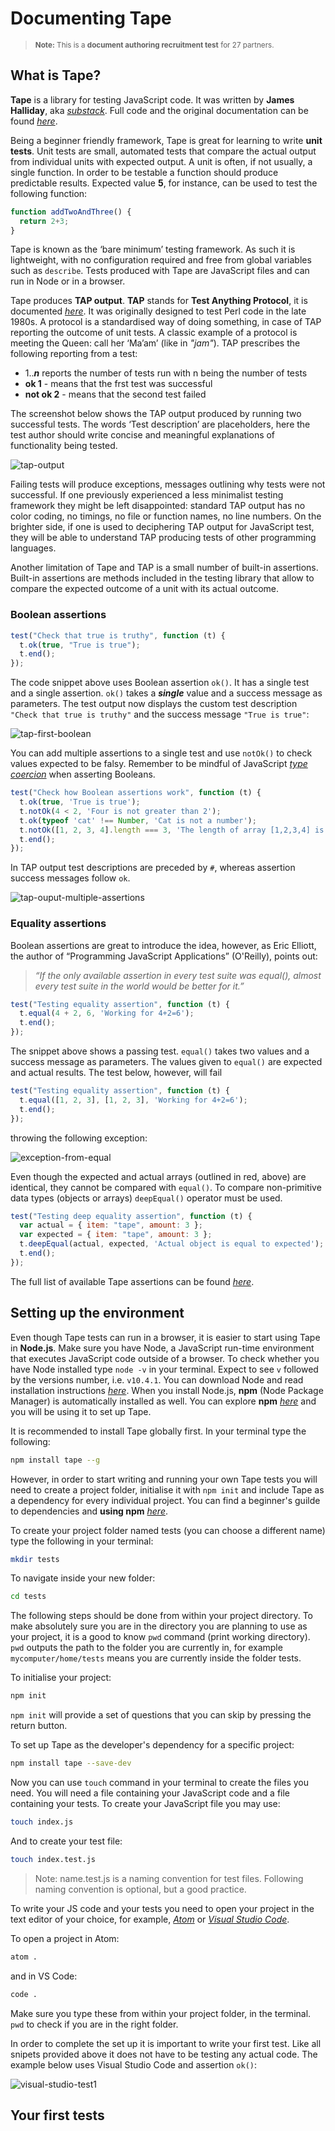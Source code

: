 # Documenting Tape
><small> **Note:** This is a **document authoring recruitment test** for 27 partners.</small>
## What is Tape?

**Tape** is a library for testing JavaScript code. It was written by **James Halliday**, aka [*substack*](https://substack.net/). Full code and the original documentation can be found [*here*](https://github.com/substack/tape).

Being a beginner friendly framework, Tape is great for learning to write **unit tests**. Unit tests are small, automated tests that compare the actual output from individual units with expected output. A unit is often, if not usually, a single function. In order to be testable a function should produce predictable results. Expected value **5**, for instance, can be used to test the following function:
```js
function addTwoAndThree() {
  return 2+3;
}
```
Tape is known as the ‘bare minimum’ testing framework. As such it is lightweight, with no configuration required and free from global variables such as `describe`. Tests produced with Tape are JavaScript files and can run in Node or in a browser.

Tape produces **TAP output**. **TAP** stands for **Test Anything Protocol**, it is documented [*here*](https://testanything.org/). It was originally designed to test Perl code in the late 1980s. A protocol is a standardised way of doing something, in case of TAP reporting the outcome of unit tests. A classic example of a protocol is meeting the Queen: call her ‘Ma’am’ (like in *"jam"*). TAP prescribes the following reporting from a test:

+ 1..***n*** reports the number of tests run with n being the number of tests
+ **ok 1** <message> - means that the frst test was successful
+ **not ok 2**  <message> - means that the second test failed

The screenshot below shows the TAP output produced by running two successful tests. The words ‘Test description’ are placeholders, here the test author should write concise and meaningful explanations of functionality being tested.

![tap-output](https://user-images.githubusercontent.com/18426161/46638963-61ea2f00-cb5b-11e8-9d5c-383f92c53b22.png)

Failing tests will produce exceptions, messages outlining why tests were not successful. If one previously experienced a less minimalist testing framework they might be left disappointed: standard TAP output has no color coding, no timings, no file or function names, no line numbers. On the brighter side, if one is used to deciphering TAP output for JavaScript test, they will be able to understand TAP producing tests of other programming languages.

Another limitation of Tape and TAP is a small number of built-in assertions. Built-in assertions are methods included in the testing library that allow to compare the expected outcome of a unit with its actual outcome.

### Boolean assertions

```js
test("Check that true is truthy", function (t) {
  t.ok(true, "True is true");
  t.end();
});
```
The code snippet above uses Boolean assertion `ok()`. It has a single test and a single assertion. `ok()` takes a ***single*** value and a success message as parameters. The test output now displays the custom test description `"Check that true is truthy"` and the success message `"True is true"`:

![tap-first-boolean](https://user-images.githubusercontent.com/18426161/46670202-7107c600-cbc9-11e8-83ef-02d5c32eae44.png)

You can add multiple assertions to a single test and use `notOk()` to check values expected to be falsy. Remember to be mindful of JavaScript [*type coercion*](https://medium.freecodecamp.org/js-type-coercion-explained-27ba3d9a2839) when asserting Booleans.

```js
test("Check how Boolean assertions work", function (t) {
  t.ok(true, 'True is true');
  t.notOk(4 < 2, 'Four is not greater than 2');
  t.ok(typeof 'cat' !== Number, 'Cat is not a number');
  t.notOk([1, 2, 3, 4].length === 3, 'The length of array [1,2,3,4] is not 3');
  t.end();
});
```

In TAP output test descriptions are preceded by `#`, whereas assertion success messages follow `ok`.

![tap-ouput-multiple-assertions](https://user-images.githubusercontent.com/18426161/46672458-65b79900-cbcf-11e8-951a-23464a673e2a.png)

### Equality assertions

Boolean assertions are great to introduce the idea, however, as Eric Elliott, the author of “Programming JavaScript Applications” (O'Reilly), points out:

> *“If the only available assertion in every test suite was equal(), almost every test suite in the world would be better for it.”*

```js
test("Testing equality assertion", function (t) {
  t.equal(4 + 2, 6, 'Working for 4+2=6');
  t.end();
});
```

The snippet above shows a passing test. `equal()` takes two values and a success message as parameters. The values given to `equal()` are expected and actual results. The test below, however, will fail

```js
test("Testing equality assertion", function (t) {
  t.equal([1, 2, 3], [1, 2, 3], 'Working for 4+2=6');
  t.end();
});
```
throwing the following exception:

![exception-from-equal](https://user-images.githubusercontent.com/18426161/46675291-00b37180-cbd6-11e8-9217-60ec37153fb0.png)

Even though the expected and actual arrays (outlined in red, above) are identical, they cannot be compared with `equal()`. To compare non-primitive data types (objects or arrays) `deepEqual()` operator must be used.

```js
test("Testing deep equality assertion", function (t) {
  var actual = { item: "tape", amount: 3 };
  var expected = { item: "tape", amount: 3 };
  t.deepEqual(actual, expected, 'Actual object is equal to expected');
  t.end();
});
```
The full list of available Tape assertions can be found [*here*](https://github.com/substack/tape).

## Setting up the environment

Even though Tape tests can run in a browser, it is easier to start using Tape in **Node.js**. Make sure you have Node, a JavaScript run-time environment that executes JavaScript code outside of a browser. To check whether you have Node installed type `node -v` in your terminal. Expect to see `v` followed by the versions number, i.e. `v10.4.1`. You can download Node and read installation instructions [*here*](https://nodejs.org/en/download/). When you install Node.js, **npm** (Node Package Manager) is automatically installed as well. You can explore **npm** [*here*](https://docs.npmjs.com/) and you will be using it to set up Tape.

It is recommended to install Tape globally first. In your terminal type the following:

```sh
npm install tape --g
```
However, in order to start writing and running your own Tape tests you will need to create a project folder, initialise it with `npm init` and include Tape as a dependency for every individual project. You can find a beginner's guilde to dependencies and **using npm** [*here*](https://nodesource.com/blog/an-absolute-beginners-guide-to-using-npm/).

To create your project folder named tests (you can choose a different name) type the following in your terminal:

```sh
mkdir tests
```
To navigate inside your new folder:

```sh
cd tests
```
The following steps should be done from within your project directory. To make absolutely sure you are in the directory you are planning to use as your project, it is a good to know `pwd` command (print working directory). `pwd` outputs the path to the folder you are currently in, for example `mycomputer/home/tests` means you are currently inside the folder tests.

To initialise your project:

```sh
npm init
```
`npm init` will provide a set of questions that you can skip by pressing the return button. 

To set up Tape as the developer's dependency for a specific project:

```sh
npm install tape --save-dev
```
Now you can use `touch` command in your terminal to create the files you need. You will need a file containing your JavaScript code and a file containing your tests. To create your JavaScript file you may use:

```sh
touch index.js
```
And to create your test file:

```sh
touch index.test.js
```
> Note: name.test.js is a naming convention for test files. Following naming convention is optional, but a good practice.

To write your JS code and your tests you need to open your project in the text editor of your choice, for example,  [*Atom*](https://atom.io/) or [*Visual Studio Code*](https://code.visualstudio.com/). 

To open a project in Atom: 

```sh
atom .
``` 

and in VS Code:

```sh
code .
```

Make sure you type these from within your project folder, in the terminal. `pwd` to check if you are in the right folder.

In order to complete the set up it is important to write your first test. Like all snipets provided above it does not have to be testing any actual code. The example below uses Visual Studio Code and assertion `ok()`:

![visual-studio-test1](https://user-images.githubusercontent.com/18426161/46682807-80493c80-cbe6-11e8-8275-9d1fa01d9426.png)




## Your first tests

